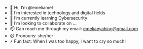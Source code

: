 - 👋 Hi, I’m @emeliamel
- 👀 I’m interested in technology and digital fields
- 🌱 I’m currently learning Cybersecurity
- 💞️ I’m looking to collaborate on ...
- 📫 Can reach me through my email: emeliaeyahing@gmail.com
- 😄 Pronouns: she/her
- ⚡ Fun fact: When I was too happy, I want to cry so much!

<!---
emeliamel/emeliamel is a ✨ special ✨ repository because its `README.md` (this file) appears on your GitHub profile.
You can click the Preview link to take a look at your changes.
--->
